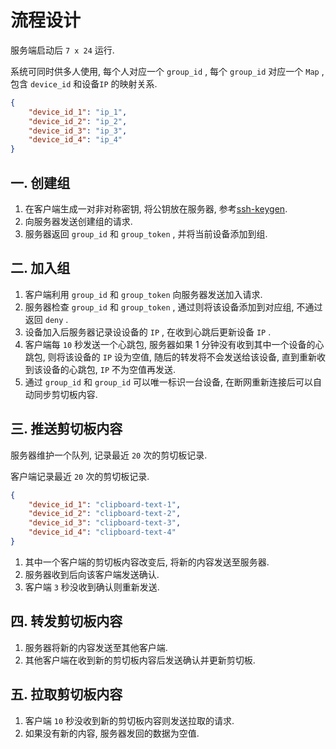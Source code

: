 # 流程设计

服务端启动后 `7 x 24` 运行.

系统可同时供多人使用, 每个人对应一个 `group_id` , 每个 `group_id` 对应一个 `Map` , 包含 `device_id` 和设备`IP` 的映射关系.

```json
{
	"device_id_1": "ip_1",
	"device_id_2": "ip_2",
	"device_id_3": "ip_3",
	"device_id_4": "ip_4"
}
```

## 一. 创建组

1. 在客户端生成一对非对称密钥, 将公钥放在服务器, 参考[ssh-keygen](https://www.ssh.com/ssh/keygen/).
2. 向服务器发送创建组的请求.
3. 服务器返回 `group_id` 和  `group_token` , 并将当前设备添加到组.

## 二. 加入组

1. 客户端利用 `group_id` 和  `group_token` 向服务器发送加入请求.
2. 服务器检查 `group_id` 和  `group_token` , 通过则将该设备添加到对应组, 不通过返回 `deny` .
3. 设备加入后服务器记录设设备的 `IP` , 在收到心跳后更新设备 `IP` .
4. 客户端每 `10` 秒发送一个心跳包, 服务器如果 1 分钟没有收到其中一个设备的心跳包, 则将该设备的 `IP` 设为空值, 随后的转发将不会发送给该设备, 直到重新收到该设备的心跳包, `IP` 不为空值再发送.
5. 通过 `group_id` 和 `group_id` 可以唯一标识一台设备, 在断网重新连接后可以自动同步剪切板内容.

## 三. 推送剪切板内容

服务器维护一个队列, 记录最近 `20` 次的剪切板记录.

客户端记录最近 `20` 次的剪切板记录.

```json
{
	"device_id_1": "clipboard-text-1",
	"device_id_2": "clipboard-text-2",
	"device_id_3": "clipboard-text-3",
	"device_id_4": "clipboard-text-4"
}
```

1. 其中一个客户端的剪切板内容改变后, 将新的内容发送至服务器.
2. 服务器收到后向该客户端发送确认.
3. 客户端 `3` 秒没收到确认则重新发送.

## 四. 转发剪切板内容

1. 服务器将新的内容发送至其他客户端.
2. 其他客户端在收到新的剪切板内容后发送确认并更新剪切板.

## 五. 拉取剪切板内容

1. 客户端 `10` 秒没收到新的剪切板内容则发送拉取的请求.
2. 如果没有新的内容, 服务器发回的数据为空值.



